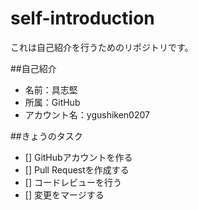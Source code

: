 # self-introduction
これは自己紹介を行うためのリポジトリです。

##自己紹介
- 名前：具志堅
- 所属：GitHub
- アカウント名：ygushiken0207

##きょうのタスク
- [] GitHubアカウントを作る
- [] Pull Requestを作成する
- [] コードレビューを行う
- [] 変更をマージする
